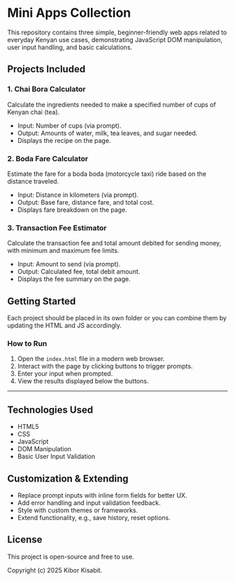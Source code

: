 # Mini Apps Collection

This repository contains three simple, beginner-friendly web apps related to everyday Kenyan use cases, demonstrating JavaScript DOM manipulation, user input handling, and basic calculations.


## Projects Included

### 1. Chai Bora Calculator

Calculate the ingredients needed to make a specified number of cups of Kenyan chai (tea).

* Input: Number of cups (via prompt).
* Output: Amounts of water, milk, tea leaves, and sugar needed.
* Displays the recipe on the page.


### 2. Boda Fare Calculator

Estimate the fare for a boda boda (motorcycle taxi) ride based on the distance traveled.

* Input: Distance in kilometers (via prompt).
* Output: Base fare, distance fare, and total cost.
* Displays fare breakdown on the page.


### 3. Transaction Fee Estimator

Calculate the transaction fee and total amount debited for sending money, with minimum and maximum fee limits.

* Input: Amount to send (via prompt).
* Output: Calculated fee, total debit amount.
* Displays the fee summary on the page.



## Getting Started

Each project should be placed in its own folder or you can combine them by updating the HTML and JS accordingly.

### How to Run

1. Open the `index.html` file in a modern web browser.
2. Interact with the page by clicking buttons to trigger prompts.
3. Enter your input when prompted.
4. View the results displayed below the buttons.

---

## Technologies Used

* HTML5
* CSS
* JavaScript
* DOM Manipulation
* Basic User Input Validation


## Customization & Extending

* Replace prompt inputs with inline form fields for better UX.
* Add error handling and input validation feedback.
* Style with custom themes or frameworks.
* Extend functionality, e.g., save history, reset options.


## License

This project is open-source and free to use.

Copyright (c) 2025 Kibor Kisabit.

